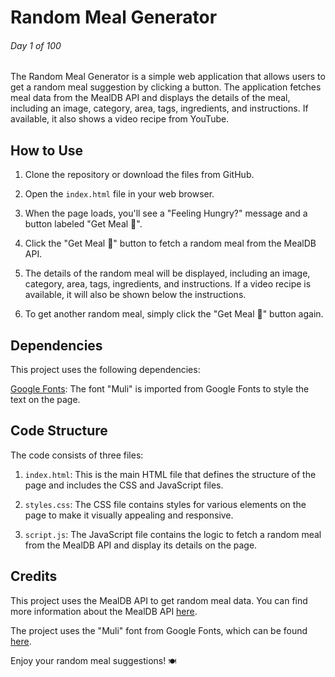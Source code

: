 # Random Meal Generator

###### Day 1 of 100 

The Random Meal Generator is a simple web application that allows users to get a random meal suggestion by clicking a button. The application fetches meal data from the MealDB API and displays the details of the meal, including an image, category, area, tags, ingredients, and instructions. If available, it also shows a video recipe from YouTube.

## How to Use

1. Clone the repository or download the files from GitHub.

2. Open the `index.html` file in your web browser.

3. When the page loads, you'll see a "Feeling Hungry?" message and a button labeled "Get Meal 🍔".

4. Click the "Get Meal 🍔" button to fetch a random meal from the MealDB API.

5. The details of the random meal will be displayed, including an image, category, area, tags, ingredients, and instructions. If a video recipe is available, it will also be shown below the instructions.

6. To get another random meal, simply click the "Get Meal 🍔" button again.

## Dependencies

This project uses the following dependencies:

[Google Fonts](https://fonts.google.com/): The font "Muli" is imported from Google Fonts to style the text on the page.

## Code Structure

The code consists of three files:

1. `index.html`: This is the main HTML file that defines the structure of the page and includes the CSS and JavaScript files.

2. `styles.css`: The CSS file contains styles for various elements on the page to make it visually appealing and responsive.

3. `script.js`: The JavaScript file contains the logic to fetch a random meal from the MealDB API and display its details on the page.

## Credits

This project uses the MealDB API to get random meal data. You can find more information about the MealDB API [here](https://www.themealdb.com/api.php).

The project uses the "Muli" font from Google Fonts, which can be found [here](https://fonts.google.com/specimen/Muli).

Enjoy your random meal suggestions! `🍽️`
